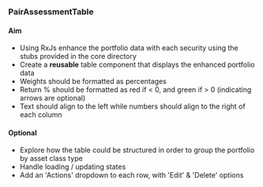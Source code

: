 ### PairAssessmentTable

#### Aim

- Using RxJs enhance the portfolio data with each security using the stubs provided in the core directory
- Create a **reusable** table component that displays the enhanced portfolio data
- Weights should be formatted as percentages
- Return % should be formatted as red if < 0, and green if > 0 (indicating arrows are optional)
- Text should align to the left while numbers should align to the right of each column

#### Optional

- Explore how the table could be structured in order to group the portfolio by asset class type
- Handle loading / updating states
- Add an 'Actions' dropdown to each row, with 'Edit' & 'Delete' options